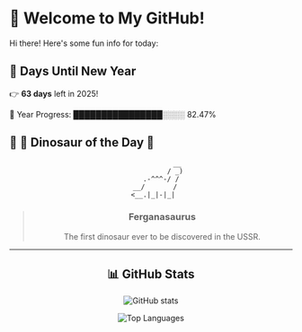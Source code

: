 # 🦖 Welcome to My GitHub!

Hi there! Here's some fun info for today:

## 📅 Days Until New Year
👉 **63 days** left in 2025!

📅 Year Progress: ████████████████░░░░ 82.47%

## 🌟 🦕 Dinosaur of the Day 🌟

<div align="center">

```text
             __
            / _)
     .-^^^-/ /
  __/       /
 <__.|_|-|_|
```

> ### **Ferganasaurus**
> The first dinosaur ever to be discovered in the USSR.

---

## 📊 GitHub Stats
![GitHub stats](https://github-readme-stats.vercel.app/api?username=MAadinP&show_icons=true&theme=tokyonight)

![Top Languages](https://github-readme-stats.vercel.app/api/top-langs/?username=MAadinP&layout=compact&theme=tokyonight&cache_seconds=1)


</div>